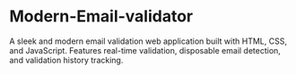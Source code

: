 # Modern-Email-validator
A sleek and modern email validation web application built with HTML, CSS, and JavaScript. Features real-time validation, disposable email detection, and validation history tracking.
